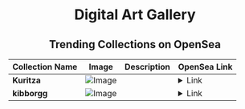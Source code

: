<div align="center">

# Digital Art Gallery

## Trending Collections on OpenSea

| Collection Name                       | Image                                                                                     | Description                       | OpenSea Link                                                                                          |
|---------------------------------------|-------------------------------------------------------------------------------------------|-----------------------------------|--------------------------------------------------------------------------------------------------------|
| **Kuritza** | ![Image](https://i.seadn.io/s/raw/files/41d6fd5941c9a04b048eb30b7048586d.jpg?w=500&auto=format?w=200&auto=format) |  | <details><summary>Link</summary>[Kuritza](https://opensea.io/collection/kuritza)</details> |
| **kibborgg** | ![Image](https://i.seadn.io/s/raw/files/5a8bb810012542a32c24a039e509649e.png?w=500&auto=format?w=200&auto=format) |  | <details><summary>Link</summary>[kibborgg](https://opensea.io/collection/kibborgg)</details> |

</div>